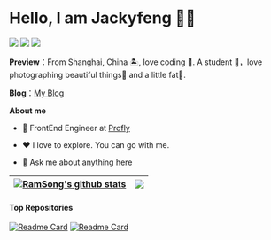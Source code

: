 # Hello, I am Jackyfeng 👏🏻

![](https://img.shields.io/badge/python-3.8-orange?style=for-the-badge&logo=python&logoColor=orange)
![](https://img.shields.io/badge/java-15-blue?style=for-the-badge&logo=java&logoColor=blue)
![](https://img.shields.io/badge/html-15-green?style=for-the-badge&logo=html&logoColor=green)

**Preview**：From Shanghai, China 🏝, love coding 🐍. A student 🏫，love photographing beautiful things🌿 and a little fat🍔.

**Blog**：[My Blog](https://jackyfzh.github.io)

**About me**

- 💼 FrontEnd Engineer at [Profly](http://profly.work/)

- ❤️ I love to explore. You can go with me.

- 💬 Ask me about anything [here](https://github.com/RamSong/RamSong/issues)


| <a href="https://github.com/anuraghazra/github-readme-stats"><img align="center" src="https://github-readme-stats.vercel.app/api?username=RamSong&show_icons=true&include_all_commits=true&theme=tokyonight&hide_border=true" alt="RamSong's github stats" /></a> | <a href="https://github.com/anuraghazra/github-readme-stats"><img align="center" src="https://github-readme-stats.vercel.app/api/top-langs/?username=RamSong&layout=compact&theme=buefy&hide_border=true" /></a> |
| ------------- | ------------- |

#### Top Repositories


[![Readme Card](https://github-readme-stats.vercel.app/api/pin/?username=RamSong&repo=DownloadCenter)](https://github.com/RamSong/DownloadCenter)
[![Readme Card](https://github-readme-stats.vercel.app/api/pin/?username=RamSong&repo=homework)](https://github.com/RamSong/homework)
